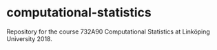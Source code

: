 # computational-statistics
Repository for the course 732A90 Computational Statistics at Linköping University 2018.
